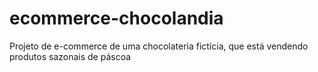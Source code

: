 # ecommerce-chocolandia
Projeto de e-commerce de uma chocolateria fictícia, que está vendendo produtos sazonais de páscoa

